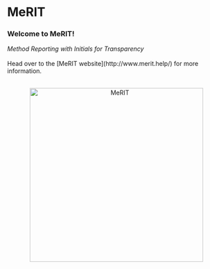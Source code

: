 # MeRIT

<h3>Welcome to MeRIT! </h3> <i> Method Reporting with Initials for Transparency </i>
<br>
<br>
Head over to the [MeRIT website](http://www.merit.help/) for more information.

<br>
<br>

<p align="center">
    <img src="MeritLogo.png" alt="MeRIT"
      width="400" 
     height="400"> 
</p>
